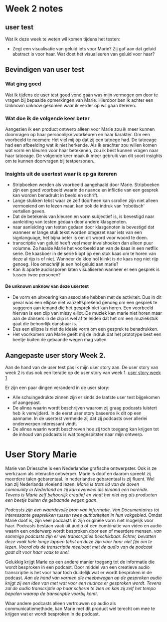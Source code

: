 # Week 2 notes

## user test

Wat ik deze week te weten wil komen tijdens het testen:
- Zegt een visualisatie van geluid iets voor Marie? Zij gaf aan dat geluid abstract is voor haar. Wat doet het visualiseren van geluid voor haar?

## Bevindigen van user test

### Wat ging goed
Wat ik tijdens de user test goed vond gaan was mijn vermogen om door te vragen bij bepaalde opmerkingen van Marie. Hierdoor ben ik achter een Unknown unknow gekomen waar ik verder op wil gaan itereren.

### Wat doe ik de volgende keer beter
Aangezien ik een product ontwerp alleen voor Marie zou ik meer kunnen doorvragen op haar persoonlijke voorkeuren en haar karakter.
Om een voorbeeld te noemen: Het viel mij op dat zij een tatoege had. De tatoeage had een afbeelding wat ik niet herkende. Als ik erachter zou willen komen wat vorm en kleuren voor haar betekenen, zou ik best kunnen vragen naar haar tatoeage. De volgende keer maak ik meer gebruik van dit soort insights om te kunnen doorvragen bij testpersonen.

### Insights uit de usertest waar ik op ga itereren

- Stripboeken  werden als voorbeeld aangehaald door Marie. Stripboeken zijn een goed voorbeeld waarin de nuance en inflictie van een gesprek kan worden benadrukt in beeld en schrift.
- Lange stukken tekst waar ze zelf doorheen kan scrollen zijn niet alleen vermoeiend om te lezen maar, kan ook de indruk van 'robotisch' vertellen geven.
- Dat de betekenis van kleuren en vorm subjectief is, is bevestigd naar aanleiding van testen gedaan door andere klasgenoten.
- naar aanleiding van testen gedaan door klasgenoten is bevestigd dat wanneer er lange stuk tekst worden omgezet naar iets van een signlanguage, het bijna beter is om dit woord voor woord te doen.
- transcriptie van geluid heeft veel meer invalshoeken dan alleen puur volumne. Zo haalde Marie het voorbeeld aan van de kaas in een netflix serie. De kaasboer in de serie klopt op een stuk kaas om te horen van deze al rijp is of niet. Wanneer de klop hol klinkt is de kaas nog niet rijp genoeg. Hoe omschrijf je een hol geluid aan marie?
- Kan ik aparte audiosporen laten visualiseren wanneer er een gesprek is tussen twee personen?

#### De unknown unknow van deze usertest
- De vorm en uitvoering kan associatie hebben met de activiteit. Dus in dit geval was een ellipse niet vanzelfsprekend genoeg om een gesprek te suggeren aan iemand die het gesprek niet kan horen. Een voorbeeld hiervan is een clip van missy elliot. De muziek kan marie niet horen maar aan de dansers in de clip is wel af te leiden dat het om een muziekstuk gaat die behoorlijk dansbaar is.
- Dus een ellipse is niet de ideale vorm om een gesprek te benadrukken.
- Het voorkomen van Marie geeft mij de indruk dat het prototype best een beetje buiten de gebaande wegen mag vallen.

## Aangepaste user story Week 2.
Aan de hand van de user test pas ik mijn user story aan. De user story van week 2 is dus ook een iteratie op de user story van week 1.
[user story week 1]("week1Notes.md")

Er zijn een paar dingen veranderd in de user story:
- Alle schuingedrukte zinnen zijn er sinds de laatste user test bijgekomen of aangepast.
- De alinea waarin wordt beschrijven waarom zij graag podcasts luistert heb ik verwijderd. In de eerst user story baseerde ik dit op een aanname. In de usertest vermelde zij dat zij podcasts over allerlei onderwerpen interessant vindt.
- De alinea waarin wordt beschreven hoe zij toch toegang kan krijgen tot de inhoud van podcasts is wat toegespitster naar mijn ontwerp.


# User Story Marie

Marie van Driessche is een Nederlandse grafische ontwerpster. Ook is ze werkzaam als interactie ontwerper.
Marie is doof en daarom spreekt zij meerdere talen gebarentaal. In nederlandse gebarentaal is zij fluent.
Wel kan zij Nederlands vloeiend lezen. _Marie is trots lid van de doven community in Nederland en zij kan evenveel als iemand een horende._
_Tevens is Marie zelf behoorlijk creatief en vindt het niet erg als producten een beetje buiten de gebaande wegen gaan_.

_Podcasts zijn een waardevolle bron van informatie. Van Documentaires tot interessante gesprekken tussen twee authoriteiten in hun vakgebied_. Omdat Marie doof is, zijn veel podcasts in zijn originele vorm niet mogelijk voor haar. Podcasts bestaan vaak uit audio of een combinatie van video en audio waarin een onderwerp wordt besproken door een of meerdere mensen. _van sommige podcasts zijn er wel transcripties beschikbaar._
_Echter, bevatten deze vaak hele lange lappen tekst en deze zijn voor haar niet fijn om te lezen_. _Vooral als de transcriptie meeloopt met de audio van de podcast gaat dit voor haar vaak te snel._

Gelukkig krijgt Marie op een andere manier toegang tot de informatie die wordt besproken in een podcast.
Door middel van een creatieve audio transcriptie is het voor haar toch duidelijk wat er wordt besproken in de podcast. _Aan de hand van vormen die meebewegen op de gesproken audio krijgt zij een idee van met wat voor een nuance er gesproken wordt._ _Tevens zal de audio transcriptie op haar scherm te zien en kan zij zelf het tempo bepalen waarop de transcriptie voorbij komt_.

Waar andere podcasts alleen vertrouwen op audio als communicatiemethode, kan Marie met dit product wel terecht om mee te krijgen wat er wordt besproken in de podcast.






